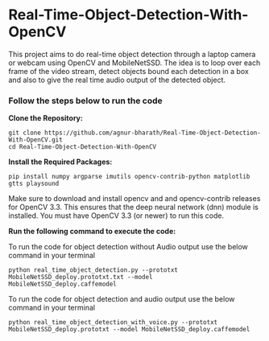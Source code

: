 # Real-Time-Object-Detection-With-OpenCV

This project aims to do real-time object detection through a laptop camera or webcam using OpenCV and MobileNetSSD. The idea is to loop over each frame of the video stream, detect objects bound each detection in a box and also to give the real time audio output of the detected object.

### Follow the steps below to run the code

**Clone the Repository:**
```
git clone https://github.com/agnur-bharath/Real-Time-Object-Detection-With-OpenCV.git
cd Real-Time-Object-Detection-With-OpenCV
```
**Install the Required Packages:**

```
pip install numpy argparse imutils opencv-contrib-python matplotlib gtts playsound
```

Make sure to download and install opencv and and opencv-contrib releases for OpenCV 3.3. This ensures that the deep neural network (dnn) module is installed. You must have OpenCV 3.3 (or newer) to run this code.

**Run the following command to execute the code:**

To run the code for object detection without Audio output use the below command in your terminal
```
python real_time_object_detection.py --prototxt MobileNetSSD_deploy.prototxt.txt --model MobileNetSSD_deploy.caffemodel
```

To run the code for object detection and audio output use the below command in your terminal
```
python real_time_object_detection_with_voice.py --prototxt MobileNetSSD_deploy.prototxt --model MobileNetSSD_deploy.caffemodel
```